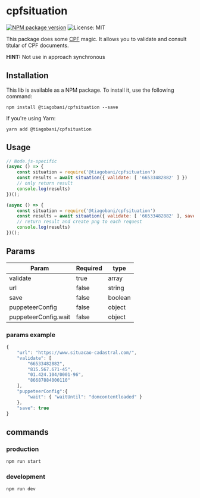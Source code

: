 # cpfsituation

[![NPM package version](https://img.shields.io/npm/v/@tiagobani/cpfsituation.svg)](https://www.npmjs.com/package/@tiagobani/cpfsituation)
![License: MIT](https://img.shields.io/npm/l/@tiagobani/cpfsituation.svg)

This package does some
[CPF](http://en.wikipedia.org/wiki/Cadastro_de_Pessoas_F%C3%ADsicas) magic. It allows you to validate and consult titular of CPF documents.

**HINT:** Not use in approach synchronous

## Installation

This lib is available as a NPM package. To install it, use the following
command:

```
npm install @tiagobani/cpfsituation --save
```

If you're using Yarn:

```
yarn add @tiagobani/cpfsituation
```

## Usage

```js
// Node.js-specific
(async () => {
    const situation = require('@tiagobani/cpfsituation')
    const results = await situation({ validate: [ '66533482882' ] }) 
    // only return result
    console.log(results)
})();

(async () => {
    const situation = require('@tiagobani/cpfsituation')
    const results = await situation({ validate: [ '66533482882' ], save: true }) 
    // return result and create png to each request
    console.log(results)
})();
```

## Params
| Param                  | Required      |  type            | 
| ---------------------- | ------------- |  --------------- |
| validate               | true          |  array           | 
| url                    | false         |  string          |
| save                   | false         |  boolean         |
| puppeteerConfig        | false         |  object          |
| puppeteerConfig.wait   | false         |  object          |

### params example
```js
{
    "url": "https://www.situacao-cadastral.com/",
    "validate": [
        "66533482882",
        "815.567.671-45",
        "01.424.104/0001-96",
        "86687884000110"
    ],
    "puppeteerConfig":{
        "wait": { "waitUntil": "domcontentloaded" }
    },
    "save": true
}
```

## commands 
### production
```bash
npm run start 
```

### development
```bash
npm run dev
```
